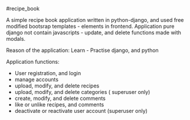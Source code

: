 #recipe_book

A simple recipe book application written in python-django, and used free modified bootsrap templates - elements in frontend.
Application pure django not contain javascripts - update, and delete functions made with modals.

Reason of the application: Learn - Practise django, and python

Application functions:
- User registration, and login
- manage accounts
- upload, modify, and delete recipes
- upload, modify, and delete categories ( superuser only)
- create, modify, and delete comments
- like or unlike recipes, and comments
-  deactivate or reactivate user account (superuser only)
